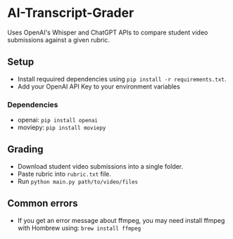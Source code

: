# AI-Transcript-Grader
Uses OpenAI's Whisper and ChatGPT APIs to compare student video submissions against a given rubric.

## Setup
- Install requuired dependencies using `pip install -r requirements.txt`. 
- Add your OpenAI API Key to your environment variables

### Dependencies
- openai: `pip install openai`
- moviepy: `pip install moviepy`

## Grading
- Download student video submissions into a single folder.
- Paste rubric into `rubric.txt` file.
- Run `python main.py path/to/video/files`

## Common errors
- If you get an error message about ffmpeg, you may need install ffmpeg with Hombrew using: `brew install ffmpeg`

